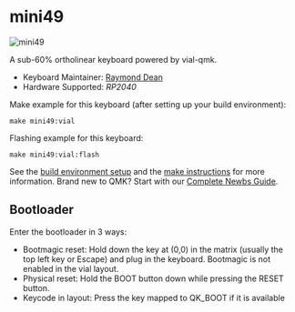 # mini49  


![mini49](https://csg.tinkercad.com/things/97V6ZOuubXu/t725.png?rev=1699055533406000000&s=&v=1&cb=1699056451789)

A sub-60% ortholinear keyboard powered by vial-qmk.  

* Keyboard Maintainer: [Raymond Dean][def]
* Hardware Supported: *RP2040*

Make example for this keyboard (after setting up your build environment):

    make mini49:vial

Flashing example for this keyboard:

    make mini49:vial:flash

See the [build environment setup](https://docs.qmk.fm/#/getting_started_build_tools) and the [make instructions](https://docs.qmk.fm/#/getting_started_make_guide) for more information. Brand new to QMK? Start with our [Complete Newbs Guide](https://docs.qmk.fm/#/newbs).

## Bootloader

Enter the bootloader in 3 ways:

- Bootmagic reset: Hold down the key at (0,0) in the matrix (usually the top left key or Escape) and plug in the keyboard. Bootmagic is not enabled in the vial layout.
- Physical reset: Hold the BOOT button down while pressing the RESET button.  
- Keycode in layout: Press the key mapped to QK_BOOT if it is available

[def]: https://github.com/pcs3rd
